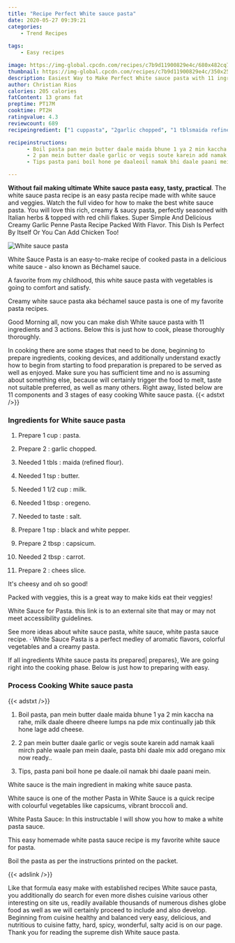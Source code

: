 ```yaml
---
title: "Recipe Perfect White sauce pasta"
date: 2020-05-27 09:39:21
categories:
    - Trend Recipes
    
tags:
    - Easy recipes

image: https://img-global.cpcdn.com/recipes/c7b9d11900829e4c/680x482cq70/white-sauce-pasta-recipe-main-photo.jpg
thumbnail: https://img-global.cpcdn.com/recipes/c7b9d11900829e4c/350x250cq70/white-sauce-pasta-recipe-main-photo.jpg
description: Easiest Way to Make Perfect White sauce pasta with 11 ingredients and 3 stages of easy cooking.
author: Christian Rios
calories: 205 calories
fatContent: 13 grams fat
preptime: PT17M
cooktime: PT2H
ratingvalue: 4.3
reviewcount: 689
recipeingredient: ["1 cuppasta", "2garlic chopped", "1 tblsmaida refined flour", "1 tspbutter", "1 1/2 cupmilk", "1 tbsporegeno", "to tastesalt", "1 tspblack and white pepper", "2 tbspcapsicum", "2 tbspcarrot", "2chees slice"]

recipeinstructions: 
      - Boil pasta pan mein butter daale maida bhune 1 ya 2 min kaccha na rahe milk daale dheere dheere lumps na pde mix continually jab thik hone lage add cheese 
      - 2 pan mein butter daale garlic or vegis soute karein add namak kaali mirch pahle waale pan mein daale pasta bhi daale mix add oregano mix now ready 
      - Tips pasta pani boil hone pe daaleoil namak bhi daale paani mein

---
```




**Without fail making ultimate White sauce pasta easy, tasty, practical**. The white sauce pasta recipe is an easy pasta recipe made with white sauce and veggies. Watch the full video for how to make the best white sauce pasta. You will love this rich, creamy &amp; saucy pasta, perfectly seasoned with Italian herbs &amp; topped with red chili flakes. Super Simple And Delicious Creamy Garlic Penne Pasta Recipe Packed With Flavor. This Dish Is Perfect By Itself Or You Can Add Chicken Too!


![White sauce pasta](https://img-global.cpcdn.com/recipes/c7b9d11900829e4c/680x482cq70/white-sauce-pasta-recipe-main-photo.jpg "White sauce pasta")



White Sauce Pasta is an easy-to-make recipe of cooked pasta in a delicious white sauce - also known as Béchamel sauce.

A favorite from my childhood, this white sauce pasta with vegetables is going to comfort and satisfy.

Creamy white sauce pasta aka béchamel sauce pasta is one of my favorite pasta recipes.


Good Morning all, now you can make dish White sauce pasta with 11 ingredients and 3 actions. Below this is just how to cook, please thoroughly thoroughly.

In cooking there are some stages that need to be done, beginning to prepare ingredients, cooking devices, and additionally understand exactly how to begin from starting to food preparation is prepared to be served as well as enjoyed. Make sure you has sufficient time and no is assuming about something else, because will certainly trigger the food to melt, taste not suitable preferred, as well as many others. Right away, listed below are 11 components and 3 stages of easy cooking White sauce pasta.
{{< adstxt />}}

### Ingredients for White sauce pasta


1. Prepare 1 cup : pasta.

1. Prepare 2 : garlic chopped.

1. Needed 1 tbls : maida (refined flour).

1. Needed 1 tsp : butter.

1. Needed 1 1/2 cup : milk.

1. Needed 1 tbsp : oregeno.

1. Needed to taste : salt.

1. Prepare 1 tsp : black and white pepper.

1. Prepare 2 tbsp : capsicum.

1. Needed 2 tbsp : carrot.

1. Prepare 2 : chees slice.


It&#39;s cheesy and oh so good!

Packed with veggies, this is a great way to make kids eat their veggies!

White Sauce for Pasta. this link is to an external site that may or may not meet accessibility guidelines.

See more ideas about white sauce pasta, white sauce, white pasta sauce recipe. · White Sauce Pasta is a perfect medley of aromatic flavors, colorful vegetables and a creamy pasta.


If all ingredients White sauce pasta its prepared| prepares}, We are going right into the cooking phase. Below is just how to preparing with easy.

### Process Cooking White sauce pasta

{{< adstxt />}}


1. Boil pasta, pan mein butter daale maida bhune 1 ya 2 min kaccha na rahe, milk daale dheere dheere lumps na pde mix continually jab thik hone lage add cheese.



1. 2 pan mein butter daale garlic or vegis soute karein add namak kaali mirch pahle waale pan mein daale, pasta bhi daale mix add oregano mix now ready..



1. Tips, pasta pani boil hone pe daale.oil namak bhi daale paani mein.




White sauce is the main ingredient in making white sauce pasta.

White sauce is one of the mother Pasta in White Sauce is a quick recipe with colourful vegetables like capsicums, vibrant broccoli and.

White Pasta Sauce: In this instructable I will show you how to make a white pasta sauce.

This easy homemade white pasta sauce recipe is my favorite white sauce for pasta.

Boil the pasta as per the instructions printed on the packet.


{{< adslink />}}

Like that formula easy make with established recipes White sauce pasta, you additionally do search for even more dishes cuisine various other interesting on site us, readily available thousands of numerous dishes globe food as well as we will certainly proceed to include and also develop. Beginning from cuisine healthy and balanced very easy, delicious, and nutritious to cuisine fatty, hard, spicy, wonderful, salty acid is on our page. Thank you for reading the supreme dish White sauce pasta.
